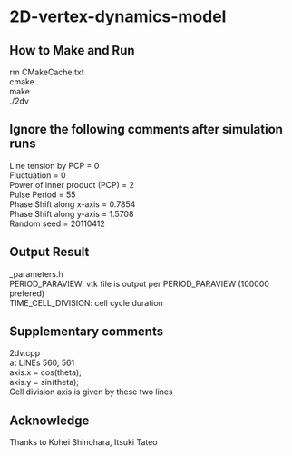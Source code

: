 # 2D-vertex-dynamics-model

## How to Make and Run   
rm CMakeCache.txt  
cmake .  
make  
./2dv  


## Ignore the following comments after simulation runs
Line tension by PCP = 0  
Fluctuation = 0  
Power of inner product (PCP) = 2  
Pulse Period = 55  
Phase Shift along x-axis = 0.7854  
Phase Shift along y-axis = 1.5708  
Random seed = 20110412  

## Output Result 
_parameters.h  
PERIOD_PARAVIEW: vtk file is output per PERIOD_PARAVIEW (100000 prefered)  
TIME_CELL_DIVISION: cell cycle duration  


## Supplementary comments
2dv.cpp  
at LINEs 560, 561  
 axis.x = cos(theta);  
 axis.y = sin(theta);  
Cell division axis is given by these two lines  

## Acknowledge
Thanks to Kohei Shinohara, Itsuki Tateo
 
